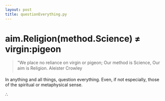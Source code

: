 ```yaml
---
layout: post
title: questionEverything.py
---
```


# aim.Religion(method.Science) &ne; virgin:pigeon

>"We place no reliance
>on virgin or pigeon;
>Our method is Science,
>Our aim is Religion.
>&#151;Aleister Crowley

In anything and all things, question everything. Even, if not especially, those of the spiritual or metaphysical sense.

&there4;